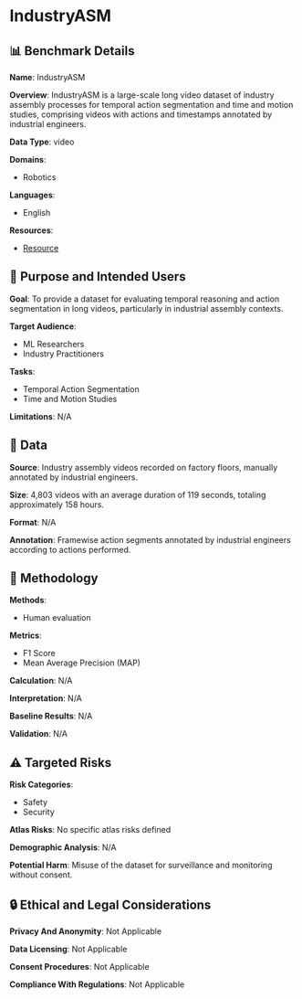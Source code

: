 # IndustryASM

## 📊 Benchmark Details

**Name**: IndustryASM

**Overview**: IndustryASM is a large-scale long video dataset of industry assembly processes for temporal action segmentation and time and motion studies, comprising videos with actions and timestamps annotated by industrial engineers.

**Data Type**: video

**Domains**:
- Robotics

**Languages**:
- English

**Resources**:
- [Resource](N/A)

## 🎯 Purpose and Intended Users

**Goal**: To provide a dataset for evaluating temporal reasoning and action segmentation in long videos, particularly in industrial assembly contexts.

**Target Audience**:
- ML Researchers
- Industry Practitioners

**Tasks**:
- Temporal Action Segmentation
- Time and Motion Studies

**Limitations**: N/A

## 💾 Data

**Source**: Industry assembly videos recorded on factory floors, manually annotated by industrial engineers.

**Size**: 4,803 videos with an average duration of 119 seconds, totaling approximately 158 hours.

**Format**: N/A

**Annotation**: Framewise action segments annotated by industrial engineers according to actions performed.

## 🔬 Methodology

**Methods**:
- Human evaluation

**Metrics**:
- F1 Score
- Mean Average Precision (MAP)

**Calculation**: N/A

**Interpretation**: N/A

**Baseline Results**: N/A

**Validation**: N/A

## ⚠️ Targeted Risks

**Risk Categories**:
- Safety
- Security

**Atlas Risks**:
No specific atlas risks defined

**Demographic Analysis**: N/A

**Potential Harm**: Misuse of the dataset for surveillance and monitoring without consent.

## 🔒 Ethical and Legal Considerations

**Privacy And Anonymity**: Not Applicable

**Data Licensing**: Not Applicable

**Consent Procedures**: Not Applicable

**Compliance With Regulations**: Not Applicable

